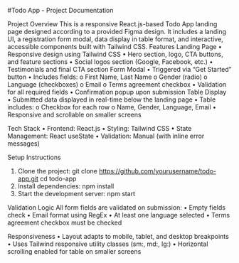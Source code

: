 #Todo App - Project Documentation

 Project Overview
This is a responsive React.js-based Todo App landing page designed according to a provided Figma design. It includes a landing UI, a registration form modal, data display in table format, and interactive, accessible components built with Tailwind CSS.
 Features
 Landing Page
•	Responsive design using Tailwind CSS
•	Hero section, logo, CTA buttons, and feature sections
•	Social logos section (Google, Facebook, etc.)
•	Testimonials and final CTA section
 Form Modal
•	Triggered via “Get Started” button
•	Includes fields:
o	First Name, Last Name
o	Gender (radio)
o	Language (checkboxes)
o	Email
o	Terms agreement checkbox
•	Validation for all required fields
•	Confirmation popup upon submission
Table Display
•	Submitted data displayed in real-time below the landing page
•	Table includes:
o	Checkbox for each row
o	Name, Gender, Language, Email
•	Responsive and scrollable on smaller screens

 Tech Stack
•	Frontend: React.js
•	Styling: Tailwind CSS
•	State Management: React useState
•	Validation: Manual (with inline error messages)

 Setup Instructions
1.	Clone the project:
git clone https://github.com/yourusername/todo-app.git
cd todo-app
2.	Install dependencies:
npm install
3.	Start the development server:
npm start

 Validation Logic
All form fields are validated on submission:
•	Empty fields check
•	Email format using RegEx
•	At least one language selected
•	Terms agreement checkbox must be checked

 Responsiveness
•	Layout adapts to mobile, tablet, and desktop breakpoints
•	Uses Tailwind responsive utility classes (sm:, md:, lg:)
•	Horizontal scrolling enabled for table on smaller screens

 
 


